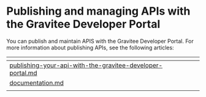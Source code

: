 # Publishing and managing APIs with the Gravitee Developer Portal

You can publish and maintain APIS with the Gravitee Developer Portal. For more information about publishing APIs, see the following articles:&#x20;

<table data-view="cards"><thead><tr><th data-type="content-ref"></th><th></th><th></th></tr></thead><tbody><tr><td><a href="publishing-your-api-with-the-gravitee-developer-portal.md">publishing-your-api-with-the-gravitee-developer-portal.md</a></td><td></td><td></td></tr><tr><td><a href="../../../../guides/developer-portal/configuration/documentation.md">documentation.md</a></td><td></td><td></td></tr><tr><td></td><td></td><td></td></tr></tbody></table>

